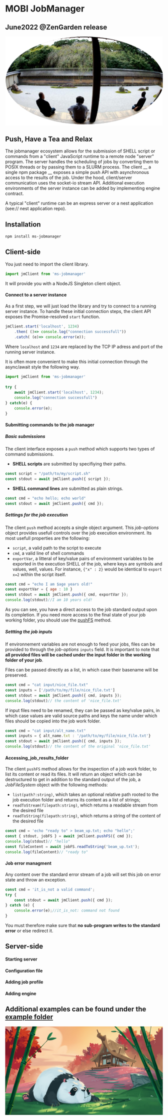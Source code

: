 # MOBI JobManager
## June2022 @ZenGarden release

![alt text](./assets/ryoanji.png "Have a seat & relax")

## Push, Have a Tea and Relax

The jobmanager ecosystem allows for the submission of SHELL script or commands from a "client" JavaScript runtime to a remote node "server" program. The server handles the scheduling of jobs by converting them to POSIX threads or by passing them to a SLURM process. The client __ a single npm package __ exposes a simple push API with asynchronous access to the results of the job. Under the hood, client/server communication uses the socket-io stream API.
Additional execution environments of the server instance can be added by implementing engine contract.

A typical "client" runtime can be an express server or a nest application (see:// nest application repo).

## Installation

```sh
npm install ms-jobmanager
```

## Client-side

You just need to import the client library.

```javascript
import jmClient from 'ms-jobmanager'
```

It will provide you with a NodeJS Singleton client object.

#### Connect to a server instance
As a first step, we will just load the library and try to connect to a running server instance.
To handle these initial connection steps, the client API exposes the Promise-resolved `start` function.


```javascript
jmClient.start('localhost', 1234)
    .then( ()=> console.log("connection successfull"))
    .catch( (e)=> console.error(e));
```

Where `localhost` and `1234` are replaced by the TCP IP adress and port of the running server instance.

It is often more convenient to make this initial connection through the async/await style the following way.

```javascript
import jmClient from 'ms-jobmanager'

try {
    await jmClient.start('localhost', 1234);
    console.log("connection successfull")
} catch(e) {
    console.error(e);
}
```

#### Submitting commands to the job manager

##### Basic submissions
The client interface exposes a `push` method which supports two types of command submissions.
* **SHELL scripts** are submitted by specifiying their paths.

```javascript
const script = "/path/to/my/script.sh" 
const stdout = await jmClient.push({ script });
```

* **SHELL command lines** are submitted as plain strings.

```javascript
const cmd = "echo hello; echo world"
const stdout = await jmClient.push({ cmd });
```

##### Settings for the job execution

The client `push` method accepts a single object argument. This *job-options* object provides usefull controls over the job execution environment. Its most usefull properties are the following:

* `script`, a valid path to the script to execute
* `cmd`, a valid line of shell commands
* `exportVar`, a litteral of key/value pairs of environment variables to be exported in the execution SHELL of the job, where keys are symbols and values, well, values. For instance, `{"x" : 2}`  would be identical to `export x=2` within the script itself. 

```javascript
const cmd = "echo I am $age years old!"
const exportVar = { age : 10 }
const stdout = await jmClient.push({ cmd, exportVar }); 
console.log(stdout)//I am 10 years old!
```

As you can see, you have a direct access to the job standard output upon its completion.
If you need more access to the final state of your job working folder, you should use the [pushFS](#Accessing_job_results_folder) method.

##### Settting the job inputs

If environnement variables are not enough to feed your jobs, files can be provided to through the *job-options* `inputs` field.
It is important to note that **all provided files will be cached under the input folder in the working folder of your job**.

Files can be passed directly as a list, in which case their basename will be preserved.

```javascript
const cmd = "cat input/nice_file.txt"
const inputs = ['/path/to/my/file/nice_file.txt']
const stdout = await jmClient.push({ cmd, inputs }); 
console.log(stdout)// the content of 'nice_file.txt'
```

If input files need to be renamed, they can be passed as key/value pairs, in which case values are valid source paths and keys the name under which files should be copied into the job work folder.

```javascript
const cmd = "cat input/alt_name.txt"
const inputs = { alt_name.txt : '/path/to/my/file/nice_file.txt'}
const stdout = await jmClient.push({ cmd, inputs }); 
console.log(stdout)// the content of the original 'nice_file.txt'
```

#### Accessing_job_results_folder

The client `pushFS` method allows for the inspection of a job work folder, to list its content or read its files.
It will return an object which can be destructured to get in addition to the standard output of the job, a *JobFileSystem* object with the following methods:

* `list(path?:string)`, which takes an optional relative path rooted to the job execution folder and returns its content as a list of strings;
* `readToStream(filepath:string)`, which returns a readable stream from the desired file
* `readToString(filepath:string)`, which returns a string of the content of the desired file

```javascript
const cmd = 'echo "ready to" > beam_up.txt; echo "hello";'
const { stdout, jobFS } = await jmClient.pushFS({ cmd }); 
console.log(stdout)// "hello"
const fileContent = await jobFS.readToString('beam_up.txt');
console.log(fileContent)// "ready to"
```

#### Job error managment

Any content over the standard error stream of a job will set this job on error state and throw an exception.

```javascript
const cmd = 'it_is_not a valid command';
try {
    const stdout = await jmClient.push({ cmd }); 
} catch (e) {
    console.error(e);//it_is_not: command not found
}
```

You must therefore make sure that **no sub-program writes to the standard error** or else redirect it.

## Server-side

#### Starting server

#### Configuration file


#### Adding job profile


#### Adding engine



## Additional examples can be found under the [example folder]('https://github.com/MMSB-MOBI/ms-jobmanager/tree/master/src/examples)
![alt text](./assets/takenoko.jpeg "Have a seat & relax")
